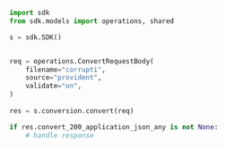 <!-- Start SDK Example Usage -->
```python
import sdk
from sdk.models import operations, shared

s = sdk.SDK()


req = operations.ConvertRequestBody(
    filename="corrupti",
    source="provident",
    validate="on",
)
    
res = s.conversion.convert(req)

if res.convert_200_application_json_any is not None:
    # handle response
```
<!-- End SDK Example Usage -->